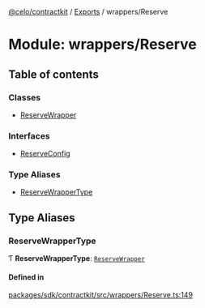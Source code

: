 [@celo/contractkit](../README.md) / [Exports](../modules.md) / wrappers/Reserve

# Module: wrappers/Reserve

## Table of contents

### Classes

- [ReserveWrapper](../classes/wrappers_Reserve.ReserveWrapper.md)

### Interfaces

- [ReserveConfig](../interfaces/wrappers_Reserve.ReserveConfig.md)

### Type Aliases

- [ReserveWrapperType](wrappers_Reserve.md#reservewrappertype)

## Type Aliases

### ReserveWrapperType

Ƭ **ReserveWrapperType**: [`ReserveWrapper`](../classes/wrappers_Reserve.ReserveWrapper.md)

#### Defined in

[packages/sdk/contractkit/src/wrappers/Reserve.ts:149](https://github.com/celo-org/developer-tooling/blob/master/packages/sdk/contractkit/src/wrappers/Reserve.ts#L149)
